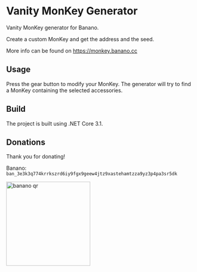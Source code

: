 # Vanity MonKey Generator
Vanity MonKey generator for Banano.

Create a custom MonKey and get the address and the seed.

More info can be found on https://monkey.banano.cc

## Usage
Press the gear button to modify your MonKey. The generator will try to find a MonKey containing the selected accessories.

## Build
The project is built using .NET Core 3.1.

## Donations
Thank you for donating!

Banano: `ban_3e3k3q774krrkszrd6iy9fgx9geew4jtz9xastehamtzza9yz3p4pa3sr5dk`
<br/>
<p align="left">
<img src="https://user-images.githubusercontent.com/43248015/126831923-59b86884-35f2-4e2e-bfdc-361bdb149aa2.png" width="225" alt="banano qr">
</a>
</p>
<br/>
